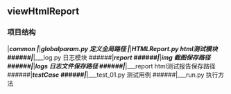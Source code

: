 ## viewHtmlReport
### 项目结构
|___common
|___|___globalparam.py       定义全局路径
|___|___HTMLReport.py        html测试模块
######|___|___log.py               日志模块
######|___report
######|___|___img                  截图保存路径
######|___|___logs                 日志文件保存路径
######|___|___report               html测试报告保存路径
######|___testCase
######|___|___test_01.py           测试用例
######|___run.py                   执行方法

